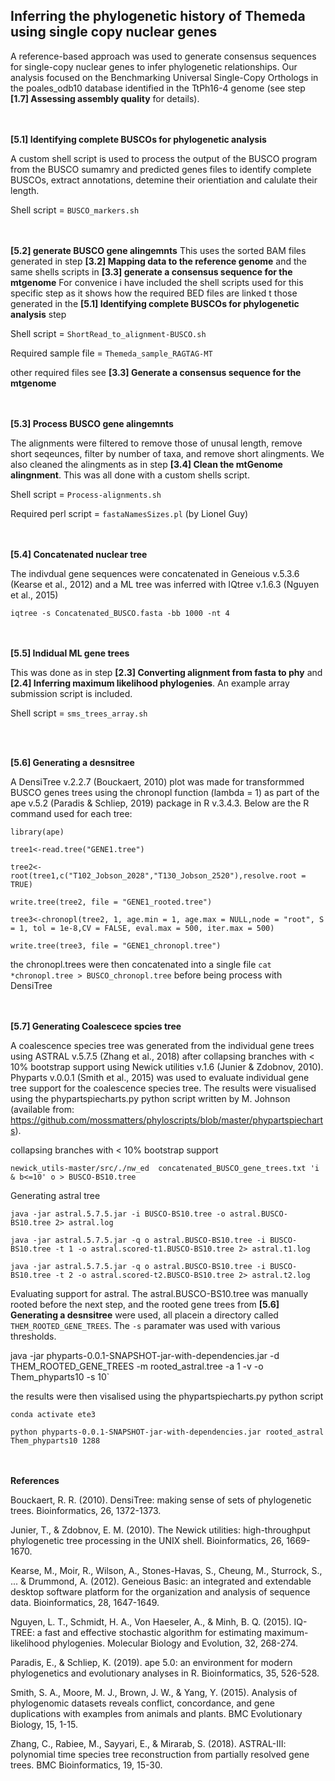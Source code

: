 ## Inferring the phylogenetic history of Themeda using single copy nuclear genes

A reference-based approach was used to generate consensus sequences for single-copy nuclear genes to infer phylogenetic relationships. Our analysis focused on the Benchmarking Universal Single-Copy Orthologs in the poales_odb10 database identified in the TtPh16-4 genome (see step **[1.7] Assessing assembly quality** for details).

<br/><br/>
**[5.1] Identifying complete BUSCOs for phylogenetic analysis**

A custom shell script is used to process the output of the BUSCO program from the BUSCO sumamry and predicted genes files to identify complete BUSCOs, extract annotations, detemine their orientiation and calulate their length.

Shell script = `BUSCO_markers.sh`

<br/><br/>
**[5.2] generate BUSCO gene alingemnts**
This uses the sorted BAM files generated in step **[3.2] Mapping data to the reference genome** and the same shells scripts in **[3.3] generate a consensus sequence for the mtgenome** For convenice i have included the shell scripts used for this specific step as it shows how the required BED files are linked t those generated in the **[5.1] Identifying complete BUSCOs for phylogenetic analysis** step 

Shell script = `ShortRead_to_alignment-BUSCO.sh`

Required sample file = `Themeda_sample_RAGTAG-MT`

other required files see  **[3.3] Generate a consensus sequence for the mtgenome**

<br/><br/>
**[5.3] Process BUSCO gene alingemnts**

The alignments were filtered to remove those of unusal length, remove short seqeunces, filter by number of taxa, and remove short alingments. We also cleaned the alingments as in step **[3.4] Clean the mtGenome alingnment**. This was all done with a custom shells script.

Shell script = `Process-alignments.sh`

Required perl script = `fastaNamesSizes.pl` (by Lionel Guy)

<br/><br/>
**[5.4] Concatenated nuclear tree**

The indivdual gene sequences were concatenated in Geneious v.5.3.6 (Kearse et al., 2012) and a ML tree was inferred with IQtree v.1.6.3 (Nguyen et al., 2015)

`iqtree -s Concatenated_BUSCO.fasta -bb 1000 -nt 4`

<br/><br/>
**[5.5] Indidual ML gene trees**

This was done as in step **[2.3] Converting alignment from fasta to phy** and **[2.4] Inferring maximum likelihood phylogenies**. An example array submission script is included. 

Shell script = `sms_trees_array.sh`

<br/><br/>

**[5.6] Generating a desnsitree**

A DensiTree v.2.2.7 (Bouckaert, 2010) plot was made for transformmed BUSCO genes trees using the chronopl function (lambda = 1) as part of the ape v.5.2 (Paradis & Schliep, 2019) package in R v.3.4.3. Below are the R command used for each tree:

`library(ape)`

`tree1<-read.tree("GENE1.tree")`

`tree2<-root(tree1,c("T102_Jobson_2028","T130_Jobson_2520"),resolve.root = TRUE)`

`write.tree(tree2, file = "GENE1_rooted.tree")`

`tree3<-chronopl(tree2, 1, age.min = 1, age.max = NULL,node = "root", S = 1, tol = 1e-8,CV = FALSE, eval.max = 500, iter.max = 500)`

`write.tree(tree3, file = "GENE1_chronopl.tree")`

the chronopl.trees were then concatenated into a single file `cat *chronopl.tree > BUSCO_chronopl.tree` before being process with DensiTree

<br/><br/>
**[5.7] Generating Coalescece spcies tree**

A coalescence species tree was generated from the individual gene trees using ASTRAL v.5.7.5 (Zhang et al., 2018) after collapsing branches with < 10% bootstrap support using Newick utilities v.1.6 (Junier & Zdobnov, 2010). Phyparts v.0.0.1 (Smith et al., 2015) was used to evaluate individual gene tree support for the coalescence species tree. The results were visualised using the phypartspiecharts.py python script written by M. Johnson (available from: https://github.com/mossmatters/phyloscripts/blob/master/phypartspiecharts).

collapsing branches with < 10% bootstrap support

`newick_utils-master/src/./nw_ed  concatenated_BUSCO_gene_trees.txt 'i & b<=10' o > BUSCO-BS10.tree`

Generating astral tree

`java -jar astral.5.7.5.jar -i BUSCO-BS10.tree -o astral.BUSCO-BS10.tree 2> astral.log`

`java -jar astral.5.7.5.jar -q o astral.BUSCO-BS10.tree -i BUSCO-BS10.tree -t 1 -o astral.scored-t1.BUSCO-BS10.tree 2> astral.t1.log`

`java -jar astral.5.7.5.jar -q o astral.BUSCO-BS10.tree -i BUSCO-BS10.tree -t 2 -o astral.scored-t2.BUSCO-BS10.tree 2> astral.t2.log`

Evaluating support for astral. The astral.BUSCO-BS10.tree was manually rooted before the next step, and the rooted gene trees from **[5.6] Generating a desnsitree** were used, all placein a directory called `THEM_ROOTED_GENE_TREES`. The `-s` paramater was used with various thresholds. 

java -jar phyparts-0.0.1-SNAPSHOT-jar-with-dependencies.jar -d THEM_ROOTED_GENE_TREES -m rooted_astral.tree -a 1 -v -o Them_phyparts10 -s 10`

the results were then visalised using the phypartspiecharts.py python script

`conda activate ete3`

`python phyparts-0.0.1-SNAPSHOT-jar-with-dependencies.jar rooted_astral Them_phyparts10 1288`
 
<br/><br/>
**References**

Bouckaert, R. R. (2010). DensiTree: making sense of sets of phylogenetic trees. Bioinformatics, 26, 1372-1373.

Junier, T., & Zdobnov, E. M. (2010). The Newick utilities: high-throughput phylogenetic tree processing in the UNIX shell. Bioinformatics, 26, 1669-1670.

Kearse, M., Moir, R., Wilson, A., Stones-Havas, S., Cheung, M., Sturrock, S., ... & Drummond, A. (2012). Geneious Basic: an integrated and extendable desktop software platform for the organization and analysis of sequence data. Bioinformatics, 28, 1647-1649.

Nguyen, L. T., Schmidt, H. A., Von Haeseler, A., & Minh, B. Q. (2015). IQ-TREE: a fast and effective stochastic algorithm for estimating maximum-likelihood phylogenies. Molecular Biology and Evolution, 32, 268-274.

Paradis, E., & Schliep, K. (2019). ape 5.0: an environment for modern phylogenetics and evolutionary analyses in R. Bioinformatics, 35, 526-528.

Smith, S. A., Moore, M. J., Brown, J. W., & Yang, Y. (2015). Analysis of phylogenomic datasets reveals conflict, concordance, and gene duplications with examples from animals and plants. BMC Evolutionary Biology, 15, 1-15.

Zhang, C., Rabiee, M., Sayyari, E., & Mirarab, S. (2018). ASTRAL-III: polynomial time species tree reconstruction from partially resolved gene trees. BMC Bioinformatics, 19, 15-30.
